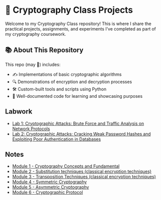 # 🔐 Cryptography Class Projects

Welcome to my Cryptography Class repository! This is where I share the practical projects, assignments, and experiments I've completed as part of my cryptography coursework.

## 📚 About This Repository

This repo (may 🤞) includes:
- ✍️ Implementations of basic cryptographic algorithms
- 🔍 Demonstrations of encryption and decryption processes
- 🛠️ Custom-built tools and scripts using Python
- 📖 Well-documented code for learning and showcasing purposes

## Labwork
- [Lab 1: Cryptographic Attacks: Brute Force and Traffic Analysis on Network Protocols](Cryptography-Class/Assessments/2-Lab-Works/Lab-Work-1/readme.md)
- [Lab 2: Cryptographic Attacks: Cracking Weak Password Hashes and Exploiting Poor Authentication in Databases](Cryptography-Class/Assessments/2-Lab-Works/Lab-Work-2/readme.md)

## Notes
- [Module 1 - Cryptography Concepts and Fundamental](Cryptography-Class/Notes/Module%201%20-%20Cryptography%20Concepts%20and%20Fundamental.md)
- [Module 2 - Substitution techniques (classical encryption techniques)](Cryptography-Class/Notes/Module%202%20-%20Substitution%20techniques%20(classical%20encryption%20techniques).md)
- [Module 3 - Transposition Techniques (classical encryption techniques)](Cryptography-Class/Notes/Module%203%20-%20Transposition%20Techniques%20(classical%20encryption%20techniques).md)
- [Module 4 - Symmetric Cryptography](Cryptography-Class/Notes/Module%204%20-%20Symmetric%20Cryptography.md)
- [Module 5 - Asymmetric Cryptography](Cryptography-Class/Notes/Module%205%20-%20Asymmetric%20Cryptography.md)
- [Module 6 - Cryptographic Protocol](Cryptography-Class/Notes/Module%206%20-%20Cryptographic%20Protocol.md)
